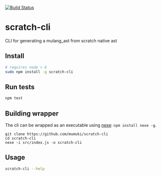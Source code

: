 [![Build Status](https://travis-ci.org/gobstones/gobstones-cli.svg?branch=master)](https://travis-ci.org/gobstones/gobstones-cli)

# scratch-cli
CLI for generating a mulang_ast from scratch native ast

## Install

```bash
# requires node > 6
sudo npm install -g scratch-cli
```

## Run tests

```bash
npm test
```

## Building wrapper

The cli can be wrapped as an executable using [nexe](https://github.com/jaredallard/nexe): `npm install nexe -g`.

```
git clone https://github.com/mumuki/scratch-cli
cd scratch-cli
nexe -i src/index.js -o scratch-cli
```

## Usage

```bash
scratch-cli --help
```
